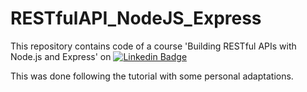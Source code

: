 # RESTfulAPI_NodeJS_Express

This repository contains code of a course 'Building RESTful APIs with Node.js and Express' on [![Linkedin Badge](https://img.shields.io/badge/-BuildingRESTfulAPIsNodeJSandExpress-blue?style=flat-square&logo=Linkedin&logoColor=white&link=https://www.linkedin.com/learning/building-restful-apis-with-node-js-and-express/)](https://www.linkedin.com/learning/building-restful-apis-with-node-js-and-express/)

This was done following the tutorial with some personal adaptations.
